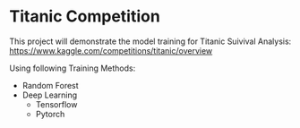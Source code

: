 # Titanic Competition

This project will demonstrate the model training for Titanic Suivival Analysis:
https://www.kaggle.com/competitions/titanic/overview

Using following Training Methods:
- Random Forest
- Deep Learning
  - Tensorflow
  - Pytorch